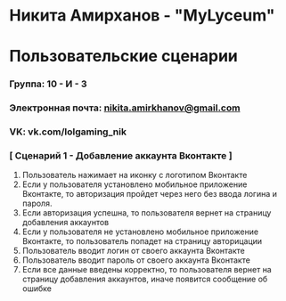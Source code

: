 # Никита Амирханов - "MyLyceum"
# Пользовательские сценарии

### Группа: 10 - И - 3
### Электронная почта: nikita.amirkhanov@gmail.com
### VK: vk.com/lolgaming_nik


### [ Сценарий 1 - Добавление аккаунта Вконтакте ]

1. Пользователь нажимает на иконку с логотипом Вконтакте
2. Если у пользователя установлено мобильное приложение Вконтакте, то авторизация пройдет через него без ввода логина и пароля.
3. Если авторизация успешна, то пользователя вернет на страницу добавления аккаунтов
4. Если у пользователя не установлено мобильное приложение Вконтакте, то пользователь попадет на страницу авторицации
4. Пользователь вводит логин от своего аккаунта Вконтакте
5. Пользователь вводит пароль от своего аккаунта Вконтакте
6. Если все данные введены корректно, то пользователя вернет на страницу добавления аккаунтов, иначе появится сообщение об ошибке
